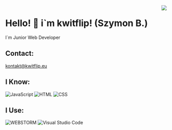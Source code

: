 <img align='right' src="https://github-readme-stats.vercel.app/api?username=donkwitflip&theme=blue-green"> 

# Hello! 👋 i`m kwitflip! (Szymon B.)

I`m Junior Web Developer
## Contact:

kontakt@kwitflip.eu
## I Know:

![JavaScript](https://img.shields.io/badge/javascript-%23323330.svg?style=for-the-badge&logo=javascript&logoColor=%23F7DF1E)
![HTML](https://img.shields.io/badge/html-%23E34F26.svg?style=for-the-badge&logo=html5&logoColor=white)
![CSS](https://img.shields.io/badge/css-%231572B6.svg?style=for-the-badge&logo=css3&logoColor=white)
## I Use:

![WEBSTORM](https://img.shields.io/badge/WEBSTORM-000000.svg?style=for-the-badge&logo=intellij-idea&logoColor=white)
![Visual Studio Code](https://img.shields.io/badge/Visual_Studio_Code-0078D4?style=for-the-badge&logo=visual%20studio%20code&logoColor=white)
